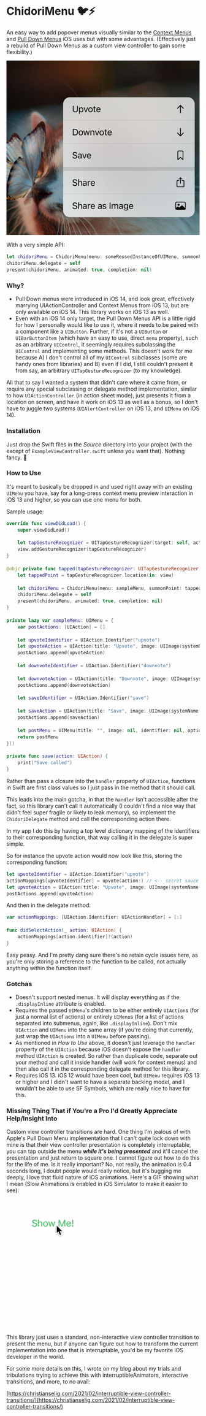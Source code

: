 # ChidoriMenu 🐦⚡️

An easy way to add popover menus visually similar to the [Context Menus](https://developer.apple.com/design/human-interface-guidelines/ios/controls/context-menus/) and [Pull Down Menus](https://developer.apple.com/design/human-interface-guidelines/ios/controls/pull-down-menus/) iOS uses but with some advantages. (Effectively just a rebuild of Pull Down Menus as a custom view controller to gain some flexibility.)

![Chidori Menu](chidori-menu.png)

With a very simple API:

```swift
let chidoriMenu = ChidoriMenu(menu: someReusedInstanceOfUIMenu, summonPoint: CGPoint(x: 100.0, y: 100.0))
chidoriMenu.delegate = self
present(chidoriMenu, animated: true, completion: nil)
```

### Why?

- Pull Down menus were introduced in iOS 14, and look great, effectively marrying UIActionController and Context Menus from iOS 13, but are only available on iOS 14. This library works on iOS 13 as well.
- Even with an iOS 14 only target, the Pull Down Menus API is a little rigid for how I personally would like to use it, where it needs to be paired with a component like a `UIButton`. Further, if it's not a `UIButton` or `UIBarButtonItem` (which have an easy to use, direct `menu` property), such as an arbitrary `UIControl`, it seemingly requires subclassing the `UIControl` and implementing some methods. This doesn't work for me because A) I don't control all of my `UIControl` subclasses (some are handy ones from libraries) and B) even if I did, I still couldn't present it from say, an arbitrary `UITapGestureRecognizer` (to my knowledge).

All that to say I wanted a system that didn't care where it came from, or require any special subclassing or delegate method implementation, similar to how `UIActionController` (in action sheet mode), just presents it from a location on screen, and have it work on iOS 13 as well as a bonus, so I don't have to juggle two systems (`UIAlertController` on iOS 13, and `UIMenu` on iOS 14).

### Installation

Just drop the Swift files in the *Source* directory into your project (with the except of `ExampleViewController.swift` unless you want that). Nothing fancy. 🙂

### How to Use

It's meant to basically be dropped in and used right away with an existing `UIMenu` you have, say for a long-press context menu preview interaction in iOS 13 and higher, so you can use one menu for both.

Sample usage:

```swift
override func viewDidLoad() {
    super.viewDidLoad()
    
    let tapGestureRecognizer = UITapGestureRecognizer(target: self, action: #selector(tapped(tapGestureRecognizer:)))
    view.addGestureRecognizer(tapGestureRecognizer)
}

@objc private func tapped(tapGestureRecognizer: UITapGestureRecognizer) {
    let tappedPoint = tapGestureRecognizer.location(in: view)
    
    let chidoriMenu = ChidoriMenu(menu: sampleMenu, summonPoint: tappedPoint)
    chidoriMenu.delegate = self
    present(chidoriMenu, animated: true, completion: nil)
}

private lazy var sampleMenu: UIMenu = {
    var postActions: [UIAction] = []

    let upvoteIdentifier = UIAction.Identifier("upvote")
    let upvoteAction = UIAction(title: "Upvote", image: UIImage(systemName: "arrow.up"), identifier: upvoteIdentifier, handler: upvote(action:))
    postActions.append(upvoteAction)

    let downvoteIdentifier = UIAction.Identifier("downvote")

    let downvoteAction = UIAction(title: "Downvote", image: UIImage(systemName: "arrow.down"), identifier: downvoteIdentifier, handler: downvote(action:))
    postActions.append(downvoteAction)

    let saveIdentifier = UIAction.Identifier("save")
    
    let saveAction = UIAction(title: "Save", image: UIImage(systemName: "bookmark"), identifier: saveIdentifier, handler: save(action:))
    postActions.append(saveAction)
    
    let postMenu = UIMenu(title: "", image: nil, identifier: nil, options: [.displayInline], children: postActions)
    return postMenu
}()

private func save(action: UIAction) {
    print("Save called")
}
```

Rather than pass a closure into the `handler` property of `UIAction`, functions in Swift are first class values so I just pass in the method that it should call. 

This leads into the main gotcha, in that the `handler` isn't accessible after the fact, so this library can't call it automatically (I couldn't find a nice way that didn't feel super fragile or likely to leak memory), so implement the `ChidoriDelegate` method and call the corresponding action there.

In my app I do this by having a top level dictionary mapping of the identifiers to their corresponding function, that way calling it in the delegate is super simple.

So for instance the upvote action would now look like this, storing the corresponding function:

```swift
let upvoteIdentifier = UIAction.Identifier("upvote")
actionMappings[upvoteIdentifier] = upvote(action:) // <-- secret sauce addition
let upvoteAction = UIAction(title: "Upvote", image: UIImage(systemName: "arrow.up"), identifier: upvoteIdentifier, handler: downvote(action:))
postActions.append(upvoteAction)
```

And then in the delegate method:

```swift
var actionMappings: [UIAction.Identifier: UIActionHandler] = [:]

func didSelectAction(_ action: UIAction) {
    actionMappings[action.identifier]?(action)
}
```

Easy peasy. And I'm pretty dang sure there's no retain cycle issues here, as you're only storing a reference to the function to be called, not actually anything within the function itself.

### Gotchas

- Doesn't support nested menus. It will display everything as if the `.displayInline` attribute is enabled.
- Requires the passed `UIMenu`'s children to be either entirely `UIAction`s (for just a normal list of actions) or entirely `UIMenu`s (for a list of actions separated into submenus, again, like `.displayInline`). Don't mix `UIAction` and `UIMenu` into the same array (if you're doing that currently, just wrap the `UIActions` into a `UIMenu` before passing).
- As mentioned in *How to Use* above, it doesn't just leverage the `handler` property of the `UIAction` because iOS doesn't expose the `handler` method `UIAction` is created. So rather than duplicate code, separate out your method and call it inside handler (will work for context menus) and then also call it in the corresponding delegate method for this library.
- Requires iOS 13. iOS 12 would have been cool, but `UIMenu` requires iOS 13 or higher and I didn't want to have a separate backing model, and I wouldn't be able to use SF Symbols, which are really nice to have for this.

### Missing Thing That if You're a Pro I'd Greatly Appreciate Help/Insight Into

Custom view controller transitions are hard. One thing I'm jealous of with Apple's Pull Down Menu implementation that I can't quite lock down with mine is that their view controller presentation is completely interruptable, you can tap outside the menu ***while it's being presented*** and it'll cancel the presentation and just return to square one. I cannot figure out how to do this for the life of me. Is it really important? No, not really, the animation is 0.4 seconds long, I doubt people would really notice, but it's bugging me deeply, I love that fluid nature of iOS animations. Here's a GIF showing what I mean (Slow Animations is enabled in iOS Simulator to make it easier to see):

![iOS Context Menu showing cancellable nature](ios-context-menu.gif)

This library just uses a standard, non-interactive view controller transition to present the menu, but if anyone can figure out how to transform the current implementation into one that is interruptable, you'd be my favorite iOS developer in the world. 

For some more details on this, I wrote on my blog about my trials and tribulations trying to achieve this with interruptibleAnimators, interactive transitions, and more, to no avail: 

[https://christianselig.com/2021/02/interruptible-view-controller-transitions/](https://christianselig.com/2021/02/interruptible-view-controller-transitions/)

